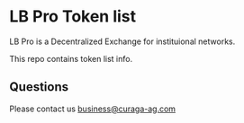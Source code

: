 # LB Pro Token list
LB Pro is a Decentralized Exchange for instituional networks. 

This repo contains token list info. 

## Questions
Please contact us business@curaga-ag.com